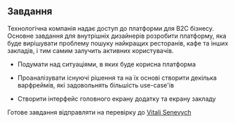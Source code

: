 ## Завдання

Технологічна компанія надає доступ до платформи для В2С бізнесу. 
Основне завдання для внутрішніх дизайнерів розробити платформу, яка буде вирішувати проблему пошуку найкращих ресторанів, кафе та інших закладів, і тим самим залучить активних користувачів.

- Подумати над ситуаціями, в яких буде корисна платформа

- Проаналізувати існуючі рішення та на їх основі створити декілька варфреймів, які задовольнять більшість use-case'ів

- Створити інтерфейс головного екрану додатку та екрану закладу

Готове завдання відправляти на перевірку до [Vitali Senevych](https://t.me/Vitali_Senevych)
